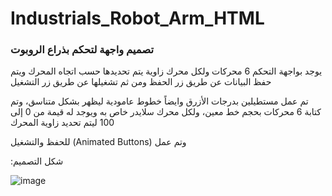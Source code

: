 # Industrials_Robot_Arm_HTML
### تصميم واجهة لتحكم بذراع الروبوت

يوجد بواجهة التحكم 6 محركات ولكل محرك زاوية يتم تحديدها حسب اتجاه المحرك ويتم حفظ البيانات عن طريق زر الحفظ ومن ثم تشغيلها عن طريق زر التشغيل 

تم عمل مستطيلين بدرجات الأزرق وايضاً خطوط عامودية ليظهر بشكل متناسق، وتم كتابة 6 محركات بحجم خط معين، ولكل محرك سلايدر خاص به ويوجد له قيمة من 0 إلى 100 ليتم تحديد زاوية المحرك

للحفظ والتشغيل (Animated Buttons) وتم عمل

:شكل التصميم


![image](https://user-images.githubusercontent.com/85777087/123906287-8c6c1e00-d97c-11eb-9dcf-38848e0858f5.png)

